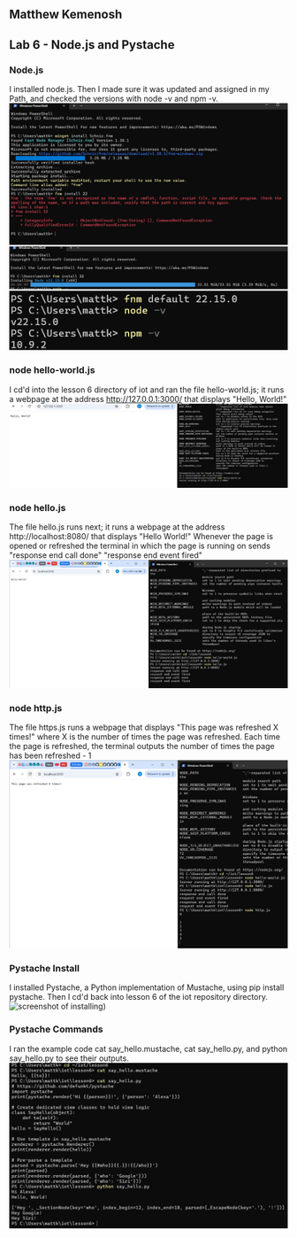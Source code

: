 ## Matthew Kemenosh
## Lab 6 - Node.js and Pystache
### Node.js
I installed node.js. Then I made sure it was updated and assigned in my Path, and checked the versions with node -v and npm -v.
![screenshot of installing)](https://github.com/MattKemKH/CPE322/blob/main/Lab6/pics/wing.png)
![screenshot of installing node)](https://github.com/MattKemKH/CPE322/blob/main/Lab6/pics/inst.png)
![screenshot of installing)](https://github.com/MattKemKH/CPE322/blob/main/Lab6/pics/-vs.png)
### node hello-world.js
I cd'd into the lesson 6 directory of iot and ran the file hello-world.js; it runs a webpage at the address http://127.0.0.1:3000/  that displays "Hello, World!"
![screenshot of installing)](https://github.com/MattKemKH/CPE322/blob/main/Lab6/pics/helloworld.png)
### node hello.js
The file hello.js runs next; it runs a webpage at the address http://localhost:8080/ that displays "Hello World!" Whenever the page is opened or refreshed the terminal in which the page is running on sends
"response end call done"
"response end event fired"
![screenshot of installing)](https://github.com/MattKemKH/CPE322/blob/main/Lab6/pics/hello.png)
### node http.js
The file https.js runs a webpage that displays "This page was refreshed X times!" where X is the number of times the page was refreshed. Each time the page is refreshed, 
the terminal outputs the number of times the page has been refreshed - 1
![screenshot of installing)](https://github.com/MattKemKH/CPE322/blob/main/Lab6/pics/http.png)
### Pystache Install
I installed Pystache, a Python implementation of Mustache, using pip install pystache. Then I cd'd back into lesson 6 of the iot repository directory.
![screenshot of installing)](https://github.com/MattKemKH/CPE322/blob/main/Lab6/pics/pystache.png)
### Pystache Commands
I ran the example code cat say_hello.mustache, cat say_hello.py, and python say_hello.py to see their outputs.
![screenshot of installing)](https://github.com/MattKemKH/CPE322/blob/main/Lab6/pics/pystch_coms.png)
